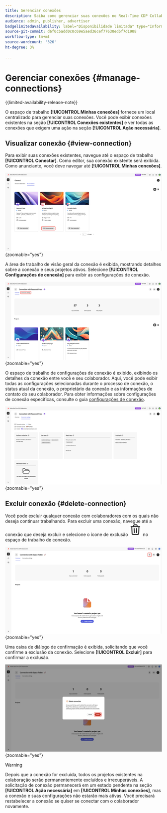 ```yaml
---
title: Gerenciar conexões
description: Saiba como gerenciar suas conexões no Real-Time CDP Collaboration.
audience: admin, publisher, advertiser
badgelimitedavailability: label="Disponibilidade limitada" type="Informative" url="https://helpx.adobe.com/legal/product-descriptions/real-time-customer-data-platform-collaboration.html newtab=true"
source-git-commit: d6f0c5add0c0c69e5aed36cef77630ed5f7d1908
workflow-type: tm+mt
source-wordcount: '326'
ht-degree: 3%

---
```


# Gerenciar conexões {#manage-connections}

{{limited-availability-release-note}}

O espaço de trabalho **[!UICONTROL Minhas conexões]** fornece um local centralizado para gerenciar suas conexões. Você pode exibir conexões existentes na seção **[!UICONTROL Conexões existentes]** e ver todas as conexões que exigem uma ação na seção **[!UICONTROL Ação necessária]**.

## Visualizar conexão {#view-connection}

Para exibir suas conexões existentes, navegue até o espaço de trabalho **[!UICONTROL Conectar]**. Como editor, sua conexão existente será exibida. Como anunciante, você deve navegar até **[!UICONTROL Minhas conexões]**.

![A opção Exibir conexão foi realçada para uma conexão no espaço de trabalho Minhas conexões.](/help/assets/connect/manage-connections/view-connection.png){zoomable="yes"}

A área de trabalho de visão geral da conexão é exibida, mostrando detalhes sobre a conexão e seus projetos ativos. Selecione **[!UICONTROL Configurações de conexão]** para exibir as configurações de conexão.

![A opção Configurações de conexão foi realçada no espaço de trabalho de visão geral da conexão.](/help/assets/connect/manage-connections/connection-overview.png){zoomable="yes"}

O espaço de trabalho de configurações de conexão é exibido, exibindo os detalhes da conexão entre você e seu colaborador. Aqui, você pode exibir todas as configurações selecionadas durante o processo de conexão, o status atual da conexão, o proprietário da conexão e as informações de contato do seu colaborador. Para obter informações sobre configurações de conexão específicas, consulte o guia [configurações de conexão](/help/guide/connect/establishing-connections.md#connection-settings).

![O espaço de trabalho de configurações de conexão exibindo detalhes da conexão.](/help/assets/connect/manage-connections/connection-settings.png){zoomable="yes"}

## Excluir conexão {#delete-connection}

Você pode excluir qualquer conexão com colaboradores com os quais não deseja continuar trabalhando. Para excluir uma conexão, navegue até a conexão que deseja excluir e selecione o ícone de exclusão ![ícone de exclusão](/help/assets/common/delete.svg) no espaço de trabalho de conexão.

![O ícone de exclusão foi realçado no espaço de trabalho de conexão.](/help/assets/connect/establish-connection/delete-option.png){zoomable="yes"}

Uma caixa de diálogo de confirmação é exibida, solicitando que você confirme a exclusão da conexão. Selecione **[!UICONTROL Excluir]** para confirmar a exclusão.

![A caixa de diálogo de confirmação para excluir uma conexão.](/help/assets/connect/establish-connection/delete-confirmation-dialog.png){zoomable="yes"}

>[!WARNING]
>
>Depois que a conexão for excluída, todos os projetos existentes na colaboração serão permanentemente excluídos e irrecuperáveis. A solicitação de conexão permanecerá em um estado pendente na seção **[!UICONTROL Ação necessária]** em **[!UICONTROL Minhas conexões]**, mas a conexão e suas configurações não estarão mais ativas. Você precisará restabelecer a conexão se quiser se conectar com o colaborador novamente.
